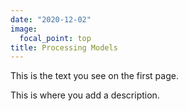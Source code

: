 ```yaml
---
date: "2020-12-02"
image:
  focal_point: top
title: Processing Models
---
```


This is the text you see on the first page.

<!--more-->

This is where you add a description.
